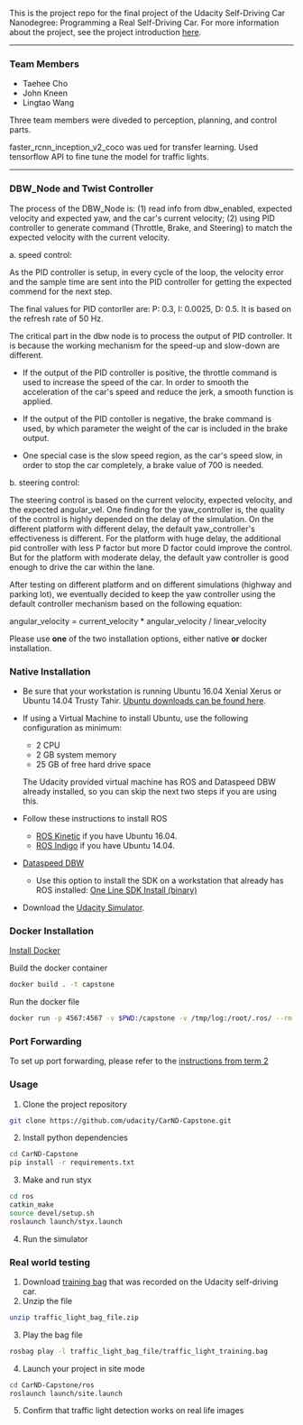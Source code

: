 This is the project repo for the final project of the Udacity Self-Driving Car Nanodegree: Programming a Real Self-Driving Car. For more information about the project, see the project introduction [here](https://classroom.udacity.com/nanodegrees/nd013/parts/6047fe34-d93c-4f50-8336-b70ef10cb4b2/modules/e1a23b06-329a-4684-a717-ad476f0d8dff/lessons/462c933d-9f24-42d3-8bdc-a08a5fc866e4/concepts/5ab4b122-83e6-436d-850f-9f4d26627fd9).

----------------------------------------------------------------------------------------------
### Team Members

* Taehee Cho
* John Kneen
* Lingtao Wang

 Three team members were diveded to perception, planning, and control parts.
 
 faster_rcnn_inception_v2_coco was ued for transfer learning.
 Used tensorflow API to fine tune the model for traffic lights.

---------------------------------------------------------------------------------------------


### DBW_Node and Twist Controller

The process of the DBW_Node is: (1) read info from dbw_enabled, expected velocity and expected yaw, and the car's current velocity; (2) using PID controller to generate command (Throttle, Brake, and Steering) to match the expected velocity with the current velocity.

a. speed control:

As the PID controller is setup, in every cycle of the loop, the velocity error and the sample time are sent into the PID controller for getting the expected commend for the next step.

The final values for PID contorller are: P: 0.3, I: 0.0025, D: 0.5. It is based on the refresh rate of 50 Hz.

The critical part in the dbw node is to process the output of PID controller. It is because the working mechanism for the speed-up and slow-down are different.

- If the output of the PID controller is positive, the throttle command is used to increase the speed of the car. In order to smooth the acceleration of the car's speed and reduce the jerk, a smooth function is applied.

- If the output of the PID contoller is negative, the brake command is used, by which parameter the weight of the car is included in the brake output.

- One special case is the slow speed region, as the car's speed slow, in order to stop the car completely, a brake value of 700 is needed.


b. steering control:

The steering control is based on the current velocity, expected velocity, and the expected angular_vel. One finding for the yaw_controller is, the quality of the control is highly depended on the delay of the simulation. On the different platform with different delay, the default yaw_controller's effectiveness is different. For the platform with huge delay, the additional pid controller with less P factor but more D factor could improve the control. But for the platform with moderate delay, the default yaw controller is good enough to drive the car within the lane.

After testing on different platform and on different simulations (highway and parking lot), we eventually decided to keep the yaw controller using the default controller mechanism based on the following equation:

 angular_velocity = current_velocity * angular_velocity / linear_velocity





Please use **one** of the two installation options, either native **or** docker installation.

### Native Installation

* Be sure that your workstation is running Ubuntu 16.04 Xenial Xerus or Ubuntu 14.04 Trusty Tahir. [Ubuntu downloads can be found here](https://www.ubuntu.com/download/desktop).
* If using a Virtual Machine to install Ubuntu, use the following configuration as minimum:
  * 2 CPU
  * 2 GB system memory
  * 25 GB of free hard drive space

  The Udacity provided virtual machine has ROS and Dataspeed DBW already installed, so you can skip the next two steps if you are using this.

* Follow these instructions to install ROS
  * [ROS Kinetic](http://wiki.ros.org/kinetic/Installation/Ubuntu) if you have Ubuntu 16.04.
  * [ROS Indigo](http://wiki.ros.org/indigo/Installation/Ubuntu) if you have Ubuntu 14.04.
* [Dataspeed DBW](https://bitbucket.org/DataspeedInc/dbw_mkz_ros)
  * Use this option to install the SDK on a workstation that already has ROS installed: [One Line SDK Install (binary)](https://bitbucket.org/DataspeedInc/dbw_mkz_ros/src/81e63fcc335d7b64139d7482017d6a97b405e250/ROS_SETUP.md?fileviewer=file-view-default)
* Download the [Udacity Simulator](https://github.com/udacity/CarND-Capstone/releases).

### Docker Installation
[Install Docker](https://docs.docker.com/engine/installation/)

Build the docker container
```bash
docker build . -t capstone
```

Run the docker file
```bash
docker run -p 4567:4567 -v $PWD:/capstone -v /tmp/log:/root/.ros/ --rm -it capstone
```

### Port Forwarding
To set up port forwarding, please refer to the [instructions from term 2](https://classroom.udacity.com/nanodegrees/nd013/parts/40f38239-66b6-46ec-ae68-03afd8a601c8/modules/0949fca6-b379-42af-a919-ee50aa304e6a/lessons/f758c44c-5e40-4e01-93b5-1a82aa4e044f/concepts/16cf4a78-4fc7-49e1-8621-3450ca938b77)

### Usage

1. Clone the project repository
```bash
git clone https://github.com/udacity/CarND-Capstone.git
```

2. Install python dependencies
```bash
cd CarND-Capstone
pip install -r requirements.txt
```
3. Make and run styx
```bash
cd ros
catkin_make
source devel/setup.sh
roslaunch launch/styx.launch
```
4. Run the simulator

### Real world testing
1. Download [training bag](https://s3-us-west-1.amazonaws.com/udacity-selfdrivingcar/traffic_light_bag_file.zip) that was recorded on the Udacity self-driving car.
2. Unzip the file
```bash
unzip traffic_light_bag_file.zip
```
3. Play the bag file
```bash
rosbag play -l traffic_light_bag_file/traffic_light_training.bag
```
4. Launch your project in site mode
```bash
cd CarND-Capstone/ros
roslaunch launch/site.launch
```
5. Confirm that traffic light detection works on real life images
